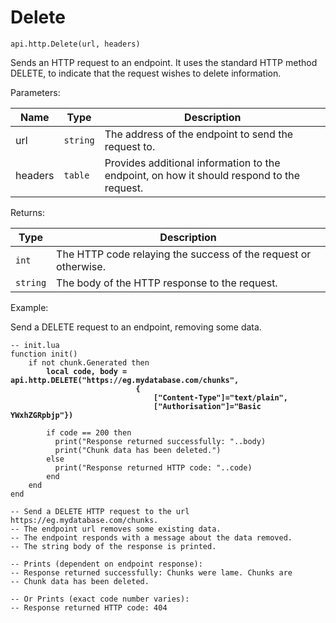 # Delete



`api.http.Delete(url, headers)`

Sends an HTTP request to an endpoint. It uses the standard HTTP method DELETE, to indicate that the request wishes to delete information.



Parameters:

| Name    | Type     | Description                                                                               |
| ------- | -------- | ----------------------------------------------------------------------------------------- |
| url     | `string` | The address of the endpoint to send the request to.                                       |
| headers | `table`  | Provides additional information to the endpoint, on how it should respond to the request. |

Returns:

| Type     | Description                                                     |
| -------- | --------------------------------------------------------------- |
| `int`    | The HTTP code relaying the success of the request or otherwise. |
| `string` | The body of the HTTP response to the request.                   |



Example:

Send a DELETE request to an endpoint, removing some data.

<pre class="language-lua"><code class="lang-lua">-- init.lua
function init()
    if not chunk.Generated then
<strong>        local code, body = api.http.DELETE("https://eg.mydatabase.com/chunks", 
</strong><strong>                            {
</strong><strong>                                ["Content-Type"]="text/plain",
</strong><strong>                                ["Authorisation"]="Basic YWxhZGRpbjp"})
</strong>        
        if code == 200 then
          print("Response returned successfully: "..body)
          print("Chunk data has been deleted.")
        else
          print("Response returned HTTP code: "..code)
        end
    end
end

-- Send a DELETE HTTP request to the url https://eg.mydatabase.com/chunks.
-- The endpoint url removes some existing data.
-- The endpoint responds with a message about the data removed.
-- The string body of the response is printed.

-- Prints (dependent on endpoint response):
-- Response returned successfully: Chunks were lame. Chunks are
-- Chunk data has been deleted.

-- Or Prints (exact code number varies):
-- Response returned HTTP code: 404
</code></pre>

